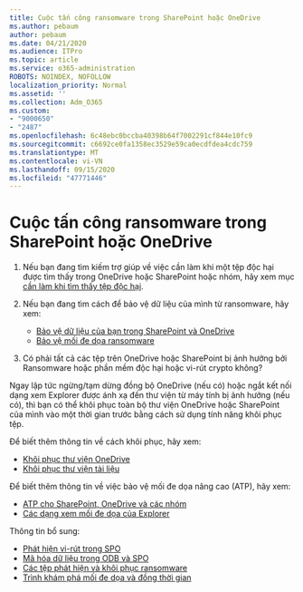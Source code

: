 ```yaml
---
title: Cuộc tấn công ransomware trong SharePoint hoặc OneDrive
ms.author: pebaum
author: pebaum
ms.date: 04/21/2020
ms.audience: ITPro
ms.topic: article
ms.service: o365-administration
ROBOTS: NOINDEX, NOFOLLOW
localization_priority: Normal
ms.assetid: ''
ms.collection: Adm_O365
ms.custom:
- "9000650"
- "2487"
ms.openlocfilehash: 6c48ebc0bccba40398b64f7002291cf844e10fc9
ms.sourcegitcommit: c6692ce0fa1358ec3529e59ca0ecdfdea4cdc759
ms.translationtype: MT
ms.contentlocale: vi-VN
ms.lasthandoff: 09/15/2020
ms.locfileid: "47771446"
---
```

# <a name="ransomware-attack-in-sharepoint-or-onedrive"></a>Cuộc tấn công ransomware trong SharePoint hoặc OneDrive

1.  Nếu bạn đang tìm kiếm trợ giúp về việc cần làm khi một tệp độc hại được tìm thấy trong OneDrive hoặc SharePoint hoặc nhóm, hãy xem mục [cần làm khi tìm thấy tệp độc hại](https://support.office.com/en-ie/article/what-to-do-when-a-malicious-file-is-found-in-sharepoint-online-onedrive-or-microsoft-teams-01e902ad-a903-4e0f-b093-1e1ac0c37ad2).
2. Nếu bạn đang tìm cách để bảo vệ dữ liệu của mình từ ransomware, hãy xem:
    - [Bảo vệ dữ liệu của bạn trong SharePoint và OneDrive](https://docs.microsoft.com/sharepoint/safeguarding-your-data) 
    - [Bảo vệ mối đe dọa ransomware](https://docs.microsoft.com/windows/security/threat-protection/intelligence/ransomware-malware)    

3.  Có phải tất cả các tệp trên OneDrive hoặc SharePoint bị ảnh hưởng bởi Ransomware hoặc phần mềm độc hại hoặc vi-rút crypto không? 

Ngay lập tức ngừng/tạm dừng đồng bộ OneDrive (nếu có) hoặc ngắt kết nối dạng xem Explorer được ánh xạ đến thư viện từ máy tính bị ảnh hưởng (nếu có), thì bạn có thể khôi phục toàn bộ thư viện OneDrive hoặc SharePoint của mình vào một thời gian trước bằng cách sử dụng tính năng khôi phục tệp. 

Để biết thêm thông tin về cách khôi phục, hãy xem:

- [Khôi phục thư viện OneDrive](https://support.office.com/article/restore-your-onedrive-fa231298-759d-41cf-bcd0-25ac53eb8a150)
- [Khôi phục thư viện tài liệu](https://support.office.com/article/restore-a-document-library-317791c3-8bd0-4dfd-8254-3ca90883d39a)

Để biết thêm thông tin về việc bảo vệ mối đe dọa nâng cao (ATP), hãy xem:
- [ATP cho SharePoint, OneDrive và các nhóm](https://docs.microsoft.com/microsoft-365/security/office-365-security/atp-for-spo-odb-and-teams)
- [Các dạng xem mối đe dọa của Explorer](https://docs.microsoft.com/microsoft-365/security/office-365-security/threat-explorer-views)

Thông tin bổ sung:

- [Phát hiện vi-rút trong SPO](https://docs.microsoft.com/microsoft-365/security/office-365-security/virus-detection-in-spo)</br>
- [Mã hóa dữ liệu trong ODB và SPO](https://docs.microsoft.com/microsoft-365/compliance/data-encryption-in-odb-and-spo)</br>
- [Các tệp phát hiện và khôi phục ransomware](https://support.office.com/article/Ransomware-detection-and-recovering-your-files-0d90ec50-6bfd-40f4-acc7-b8c12c73637f)</br>
- [Trình khám phá mối đe dọa và đồng thời gian](https://docs.microsoft.com/microsoft-365/security/office-365-security/threat-explorer-views)